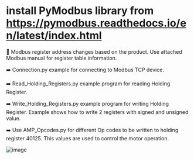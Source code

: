 # install PyModbus library from https://pymodbus.readthedocs.io/en/latest/index.html

 🛑 Modbus register address changes based on the product. Use attached Modbus manual for register table information.

➡️ Connection.py example for connecting to Modbus TCP device. 

➡️ Read_Holding_Registers.py example program for reading Holding Register. 

➡️ Write_Holding_Registers.py example program for writing Holding Register. Example shows how to write 2 registers with signed and unsigned value.

➡️ Use AMP_Opcodes.py for different Op codes to be written to holding register 40125. This values are used to control the motor operation. 
   


![image](https://github.com/user-attachments/assets/d64e28f2-f9b3-44cf-b69a-8fceb20bb215)

